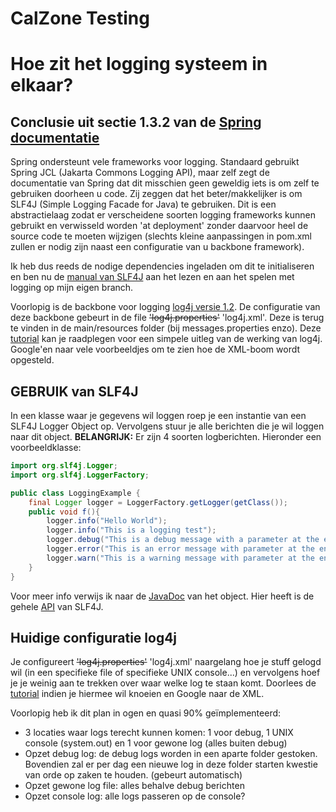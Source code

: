 CalZone Testing
=======

# Hoe zit het logging systeem in elkaar?

## Conclusie uit sectie 1.3.2 van de [Spring documentatie](http://docs.spring.io/spring/docs/3.1.0.M1/spring-framework-reference/html/overview.html#d0e748)
Spring ondersteunt vele frameworks voor logging. Standaard gebruikt Spring JCL (Jakarta Commons Logging API), maar zelf zegt de documentatie van Spring dat dit misschien geen geweldig iets is om zelf te gebruiken doorheen u code. Zij zeggen dat het beter/makkelijker is om SLF4J (Simple Logging Facade for Java) te gebruiken. Dit is een abstractielaag zodat er verscheidene soorten logging frameworks kunnen gebruikt en verwisseld worden 'at deployment' zonder daarvoor heel de source code te moeten wijzigen (slechts kleine aanpassingen in pom.xml zullen er nodig zijn naast een configuratie van u backbone framework). 

Ik heb dus reeds de nodige dependencies ingeladen om dit te initialiseren en ben nu de [manual van SLF4J](http://www.slf4j.org/manual.html) aan het lezen en aan het spelen met logging op mijn eigen branch.

Voorlopig is de backbone voor logging [log4j versie 1.2](https://logging.apache.org/log4j/1.2/). De configuratie van deze backbone gebeurt in de file ~~'log4j.properties'~~ 'log4j.xml'. Deze is terug te vinden in de main/resources folder (bij messages.properties enzo). Deze [tutorial](http://www.tutorialspoint.com/log4j/index.htm) kan je raadplegen voor een simpele uitleg van de werking van log4j. Google'en naar vele voorbeeldjes om te zien hoe de XML-boom wordt opgesteld.

## GEBRUIK van SLF4J 
In een klasse waar je gegevens wil loggen roep je een instantie van een SLF4J Logger Object op. Vervolgens stuur je alle berichten die je wil loggen naar dit object. **BELANGRIJK:** Er zijn 4 soorten logberichten. Hieronder een voorbeeldklasse:
```java
import org.slf4j.Logger;
import org.slf4j.LoggerFactory;

public class LoggingExample {
	final Logger logger = LoggerFactory.getLogger(getClass());
	public void f(){
		logger.info("Hello World");
		logger.info("This is a logging test");
		logger.debug("This is a debug message with a parameter at the end: {}", 5);
		logger.error("This is an error message with parameter at the end: {}", 6);
		logger.warn("This is a warning message with parameter at the end: {}", 6);
	}
}
```
Voor meer info verwijs ik naar de [JavaDoc](http://www.slf4j.org/api/org/slf4j/Logger.html) van het object. Hier heeft is de gehele [API](http://www.slf4j.org/api/overview-summary.html) van SLF4J.

## Huidige configuratie log4j
Je configureert ~~'log4j.properties'~~ 'log4j.xml' naargelang hoe je stuff gelogd wil (in een specifieke file of specifieke UNIX console...) en vervolgens hoef je je weinig aan te trekken over waar welke log te staan komt. Doorlees de [tutorial](http://www.tutorialspoint.com/log4j/index.htm) indien je hiermee wil knoeien en Google naar de XML.

Voorlopig heb ik dit plan in ogen en quasi 90% geïmplementeerd:
- 3 locaties waar logs terecht kunnen komen: 1 voor debug, 1 UNIX console (system.out) en 1 voor gewone log (alles buiten debug)
- Opzet debug log: de debug logs worden in een aparte folder gestoken. Bovendien zal er per dag een nieuwe log in deze folder starten kwestie van orde op zaken te houden. (gebeurt automatisch)
- Opzet gewone log file: alles behalve debug berichten
- Opzet console log: alle logs passeren op de console?
